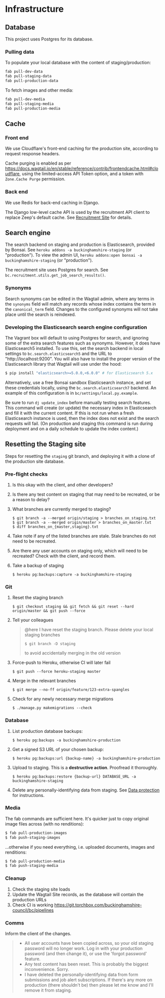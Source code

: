 # Infrastructure

## Database

This project uses Postgres for its database.

### Pulling data

To populate your local database with the content of staging/production:

```bash
fab pull-dev-data
fab pull-staging-data
fab pull-production-data
```

To fetch images and other media:

```bash
fab pull-dev-media
fab pull-staging-media
fab pull-production-media
```

## Cache

### Front end

We use Cloudflare's front-end caching for the production site, according to request response headers.

Cache purging is enabled as per https://docs.wagtail.io/en/stable/reference/contrib/frontendcache.html#cloudflare, using the limited-access API Token option, and a token with `Zone.Cache Purge` permission.

### Back end

We use Redis for back-end caching in Django.

The Django low-level cache API is used by the recruitment API client to replace Zeep's default cache. See [Recruitment Site](recruitment-site.md) for details.

## Search engine

The search backend on staging and production is Elasticsearch, provided by Bonsai. See `heroku addons -a buckinghamshire-staging` (or "production"). To view the admin UI, `heroku addons:open bonsai -a buckinghamshire-staging` (or "production").

The recruitment site uses Postgres for search. See `bc.recruitment.utils.get_job_search_results()`.

### Synonyms

Search synonyms can be edited in the Wagtail admin, where any terms in the `synonyms` field will match any records whose index contains the term in the `canonical_term` field. Changes to the configured synonyms will not take place until the search is reindexed.

### Developing the Elasticsearch search engine configuration

The Vagrant box will default to using Postgres for search, and ignoring some of the extra search features such as synonyms. However, it does have Elasticsearch5 installed. To use this, set the search backend in local settings to `bc.search.elasticsearch5` and the URL to "http://localhost:9200". You will also have to install the proper version of the Elasticsearch library that Wagtail will use under the hood:

```bash
$ pip install "elasticsearch>=5.0.0,<6.0.0" # for Elasticsearch 5.x
```

Alternatively, use a free Bonsai sandbox Elasticsearch instance, and set these credentials locally, using the `bc.search.elasticsearch7` backend. An example of this configuration is in `bc/settings/local.py.example`.

Be sure to run `dj update_index` before manually testing search features. This command will create (or update) the necessary index in Elasticsearch and fill it with the current content. If this is not run when a fresh Elasticsearch instance is used, then the index does not exist and the search requests will fail. (On production and staging this command is run during deployment and on a daily schedule to update the index content.)

<!-- ## File storage -->

<!-- ## DNS -->

<!-- ## TLS/SSL/HTTPS -->

## Resetting the Staging site

Steps for resetting the `staging` git branch, and deploying it with a clone of the production site database.

### Pre-flight checks

1.  Is this okay with the client, and other developers?
1.  Is there any test content on staging that may need to be recreated, or be a reason to delay?
1.  What branches are currently merged to staging?

        $ git branch -a --merged origin/staging > branches_on_staging.txt
        $ git branch -a --merged origin/master > branches_on_master.txt
        $ diff branches_on_{master,staging}.txt

1.  Take note if any of the listed branches are stale. Stale branches do not need to be recreated.
1.  Are there any user accounts on staging only, which will need to be recreated? Check with the client, and record them.
1.  Take a backup of staging

        $ heroku pg:backups:capture -a buckinghamshire-staging

### Git

1.  Reset the staging branch

        $ git checkout staging && git fetch && git reset --hard origin/master && git push --force

1.  Tell your colleagues

    > @here I have reset the staging branch. Please delete your local staging branches
    >
    > ```
    > $ git branch -D staging
    > ```
    >
    > to avoid accidentally merging in the old version

1.  Force-push to Heroku, otherwise CI will later fail

        $ git push --force heroku-staging master

1.  Merge in the relevant branches

        $ git merge --no-ff origin/feature/123-extra-spangles

1.  Check for any newly necessary merge migrations

        $ ./manage.py makemigrations --check

### Database

1.  List production database backups:

        $ heroku pg:backups -a buckinghamshire-production

1.  Get a signed S3 URL of your chosen backup:

        $ heroku pg:backups:url {backup-name} -a buckinghamshire-production

1.  Upload to staging. This is a **destructive action**. Proofread it thoroughly.

        $ heroku pg:backups:restore {backup-url} DATABASE_URL -a buckinghamshire-staging

1.  Delete any personally-identifying data from staging. See [Data protection](data-protection.md) for instructions.

### Media

The fab commands are sufficient here. It's quicker just to copy original image files across (with no renditions):

```bash
$ fab pull-production-images
$ fab push-staging-images
```

…otherwise if you need everything, i.e. uploaded documents, images and renditions:

```bash
$ fab pull-production-media
$ fab push-staging-media
```

### Cleanup

1. Check the staging site loads
1. Update the Wagtail Site records, as the database will contain the production URLs
1. Check CI is working https://git.torchbox.com/buckinghamshire-council/bc/pipelines

### Comms

Inform the client of the changes.

> - All user accounts have been copied across, so your old staging password will no longer work. Log in with your production password (and then change it), or use the 'forgot password' feature.
> - Any test content has been reset. This is probably the biggest inconvenience. Sorry.
> - I have deleted the personally-identifying data from form submissions and job alert subscriptions. If there's any more on production (there shouldn't be) then please let me know and I'll remove it from staging.
